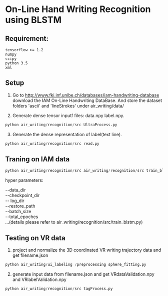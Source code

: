 # On-Line Hand Writing Recognition using BLSTM
## Requirement:
    tensorflow >= 1.2
    numpy
    scipy
    python 3.5
    xml
    
## Setup
1. Go to http://www.fki.inf.unibe.ch/databases/iam-handwriting-database download the IAM On-Line Handwriting DataBase.
    And store the dataset folders 'ascii' and 'lineStrokes' under air_writing/data/

2. Generate dense tensor inputf files: data.npy label.npy.  
```python
python air_writing/recognition/src UltraProcess.py
```
  
3. Generate the dense representation of label(text line).
```python
python air_writing/recognition/src read.py
```
 

## Traning on IAM data   
```python
python air_writing/recognition/src air_writing/recognition/src train_blstm.py
```
hyper parameters:   

--data_dir  
--checkpoint_dir   
-- log_dir    
--restore_path   
--batch_size    
--total_epoches   
...(details please refer to air_writing/recognition/src/train_blstm.py)

## Testing on VR data
1. project and normalize the 3D coordinated VR writing trajectory data and get filename.json
```python
python air_writing/ui_labeling /preprocessing sphere_fitting.py
```
2. generate input data from filename.json and get VRdataValidation.npy and VRlabelValidation.npy
```python
python air_writing/recognition/src tagProcess.py
```
